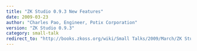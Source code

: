 ```yaml
---
title: "ZK Studio 0.9.3 New Features"
date: 2009-03-23
author: "Charles Pao, Engineer, Potix Corporation"
version: "ZK Studio 0.9.3"
category: small-talk
redirect_to: "http://books.zkoss.org/wiki/Small Talks/2009/March/ZK Studio 0.9.3 New Features"
---
```

